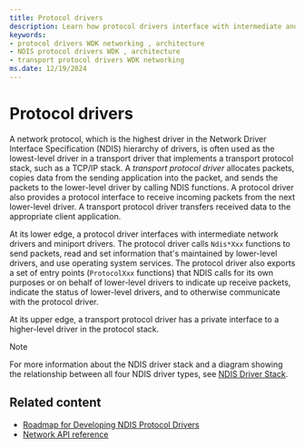```yaml
---
title: Protocol drivers
description: Learn how protocol drivers interface with intermediate and higher-level network drivers and miniport drivers.
keywords:
- protocol drivers WDK networking , architecture
- NDIS protocol drivers WDK , architecture
- transport protocol drivers WDK networking
ms.date: 12/19/2024
---
```


# Protocol drivers

A network protocol, which is the highest driver in the Network Driver Interface Specification (NDIS) hierarchy of drivers, is often used as the lowest-level driver in a transport driver that implements a transport protocol stack, such as a TCP/IP stack. A *transport protocol driver* allocates packets, copies data from the sending application into the packet, and sends the packets to the lower-level driver by calling NDIS functions. A protocol driver also provides a protocol interface to receive incoming packets from the next lower-level driver. A transport protocol driver transfers received data to the appropriate client application.

At its lower edge, a protocol driver interfaces with intermediate network drivers and miniport drivers. The protocol driver calls `Ndis*Xxx` functions to send packets, read and set information that's maintained by lower-level drivers, and use operating system services. The protocol driver also exports a set of entry points (`ProtocolXxx` functions) that NDIS calls for its own purposes or on behalf of lower-level drivers to indicate up receive packets, indicate the status of lower-level drivers, and to otherwise communicate with the protocol driver.

At its upper edge, a transport protocol driver has a private interface to a higher-level driver in the protocol stack.

> [!NOTE]
> For more information about the NDIS driver stack and a diagram showing the relationship between all four NDIS driver types, see [NDIS Driver Stack](ndis-driver-stack.md).

## Related content

- [Roadmap for Developing NDIS Protocol Drivers](roadmap-for-developing-ndis-protocol-drivers.md)
- [Network API reference](/windows-hardware/drivers/ddi/_netvista/)
